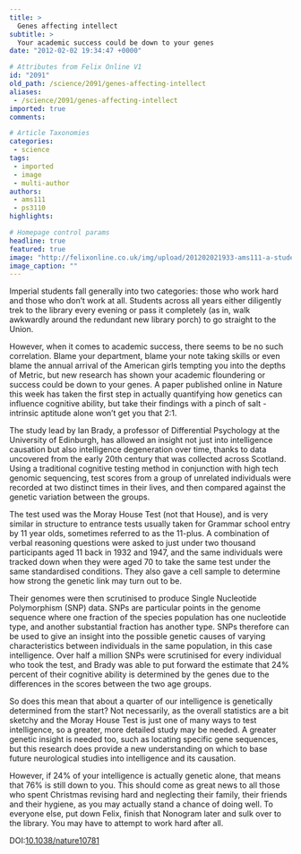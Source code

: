 ```yaml
---
title: >
  Genes affecting intellect
subtitle: >
  Your academic success could be down to your genes
date: "2012-02-02 19:34:47 +0000"

# Attributes from Felix Online V1
id: "2091"
old_path: /science/2091/genes-affecting-intellect
aliases:
 - /science/2091/genes-affecting-intellect
imported: true
comments:

# Article Taxonomies
categories:
 - science
tags:
 - imported
 - image
 - multi-author
authors:
 - ams111
 - ps3110
highlights:

# Homepage control params
headline: true
featured: true
image: "http://felixonline.co.uk/img/upload/201202021933-ams111-a-student-working-in-the--007.jpg"
image_caption: ""
---
```


Imperial students fall generally into two categories: those who work hard and those who don’t work at all. Students across all years either diligently trek to the library every evening or pass it completely (as in, walk awkwardly around the redundant new library porch) to go straight to the Union.

However, when it comes to academic success, there seems to be no such correlation. Blame your department, blame your note taking skills or even blame the annual arrival of the American girls tempting you into the depths of Metric, but new research has shown your academic floundering or success could be down to your genes. A paper published online in Nature this week has taken the first step in actually quantifying how genetics can influence cognitive ability, but take their findings with a pinch of salt - intrinsic aptitude alone won’t get you that 2:1.

The study lead by Ian Brady, a professor of Differential Psychology at the University of Edinburgh, has allowed an insight not just into intelligence causation but also intelligence degeneration over time, thanks to data uncovered from the early 20th century that was collected across Scotland. Using a traditional cognitive testing method in conjunction with high tech genomic sequencing, test scores from a group of unrelated individuals were recorded at two distinct times in their lives, and then compared against the genetic variation between the groups.

The test used was the Moray House Test (not that House), and is very similar in structure to entrance tests usually taken for Grammar school entry by 11 year olds, sometimes referred to as the 11-plus. A combination of verbal reasoning questions were asked to just under two thousand participants aged 11 back in 1932 and 1947, and the same individuals were tracked down when they were aged 70 to take the same test under the same standardised conditions. They also gave a cell sample to determine how strong the genetic link may turn out to be.

Their genomes were then scrutinised to produce Single Nucleotide Polymorphism (SNP) data. SNPs are particular points in the genome sequence where one fraction of the species population has one nucleotide type, and another substantial fraction has another type. SNPs therefore can be used to give an insight into the possible genetic causes of varying characteristics between individuals in the same population, in this case intelligence. Over half a million SNPs were scrutinised for every individual who took the test, and Brady was able to put forward the estimate that 24% percent of their cognitive ability is determined by the genes due to the differences in the scores between the two age groups.

So does this mean that about a quarter of our intelligence is genetically determined from the start? Not necessarily, as the overall statistics are a bit sketchy and the Moray House Test is just one of many ways to test intelligence, so a greater, more detailed study may be needed. A greater genetic insight is needed too, such as locating specific gene sequences, but this research does provide a new understanding on which to base future neurological studies into intelligence and its causation.

However, if 24% of your intelligence is actually genetic alone, that means that 76% is still down to you. This should come as great news to all those who spent Christmas revising hard and neglecting their family, their friends and their hygiene, as you may actually stand a chance of doing well. To everyone else, put down Felix, finish that Nonogram later and sulk over to the library. You may have to attempt to work hard after all.

DOI:[10.1038/nature10781](http://www.nature.com/nature/journal/vaop/ncurrent/full/nature10781.html)
